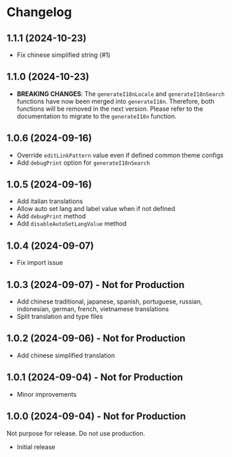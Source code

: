 # Changelog

## 1.1.1 (2024-10-23)

- Fix chinese simplified string (#1)

## 1.1.0 (2024-10-23)

- **BREAKING CHANGES**: The `generateI18nLocale` and `generateI18nSearch` functions have now been merged into `generateI18n`. Therefore, both functions will be removed in the next version. Please refer to the documentation to migrate to the `generateI18n` function.

## 1.0.6 (2024-09-16)

- Override `editLinkPattern` value even if defined common theme configs
- Add `debugPrint` option for `generateI18nSearch`

## 1.0.5 (2024-09-16)

- Add italian translations
- Allow auto set lang and label value when if not defined
- Add `debugPrint` method
- Add `disableAutoSetLangValue` method

## 1.0.4 (2024-09-07)

- Fix import issue

## 1.0.3 (2024-09-07) - Not for Production

- Add chinese traditional, japanese, spanish, portuguese, russian, indonesian, german, french, vietnamese translations
- Split translation and type files

## 1.0.2 (2024-09-06) - Not for Production

- Add chinese simplified translation

## 1.0.1 (2024-09-04) - Not for Production

- Minor improvements

## 1.0.0 (2024-09-04) - Not for Production

Not purpose for release. Do not use production.

- Initial release
